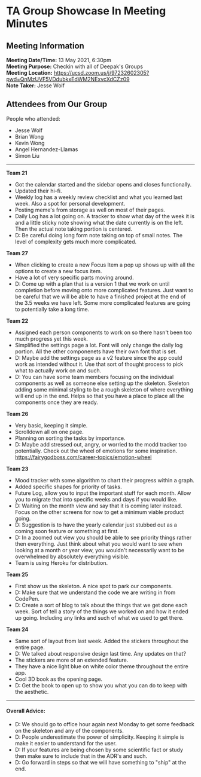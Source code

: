 # TA Group Showcase In Meeting Minutes
## Meeting Information
**Meeting Date/Time:** 13 May 2021, 6:30pm  
**Meeting Purpose:** Checkin with all of Deepak's Groups  
**Meeting Location:** https://ucsd.zoom.us/j/97232602305?pwd=QnMzUVF5VDdubkxEdWM2NExvcXdCZz09  
**Note Taker:** Jesse Wolf  

## Attendees from Our Group
People who attended:
- Jesse Wolf
- Brian Wong
- Kevin Wong
- Angel Hernandez-Llamas
- Simon Liu

---

**Team 21**
- Got the calendar started and the sidebar opens and closes functionally.
- Updated their hi-fi. 
- Weekly log has a weekly review checklist and what you learned last week. Also a spot for personal development. 
- Posting meme's from storage as well on most of their pages.
- Daily Log has a lot going on. A tracker to show what day of the week it is and a little sticky note showing what the date currently is on the left. Then the actual note taking portion is centered. 
- D: Be careful doing long form note taking on top of small notes. The level of complexity gets much more complicated. 


**Team 27**
- When clicking to create a new Focus Item a pop up shows up with all the options to create a new focus item. 
- Have a lot of very specific parts moving around. 
- D: Come up with a plan that is a version 1 that we work on until completion before moving onto more complicated features. Just want to be careful that we will be able to have a finished project at the end of the 3.5 weeks we have left. Some more complicated features are going to potentially take a long time.


**Team 22**
- Assigned each person components to work on so there hasn't been too much progress yet this week. 
- Simplified the settings page a lot. Font will only change the daily log portion. All the other componenets have their own font that is set.
- D: Maybe add the settings page as a v2 feature since the app could work as intended without it. Use that sort of thought process to pick what to actually work on and such.
- D: You can have some team members focusing on the individual components as well as someone else setting up the skeleton. Skeleton adding some minimal styling to be a rough skeleton of where everything will end up in the end. Helps so that you have a place to place all the components once they are ready. 


**Team 26**
- Very basic, keeping it simple. 
- Scrolldown all on one page. 
- Planning on sorting the tasks by importance. 
- D: Maybe add stressed out, angry, or worried to the modd tracker too potentially. Check out the wheel of emotions for some inspiration. https://fairygodboss.com/career-topics/emotion-wheel


**Team 23**
- Mood tracker with some algorithm to chart their progress within a graph.
- Added specific shapes for priority of tasks. 
- Future Log, allow you to input the important stuff for each month. Allow you to migrate that into specific weeks and days if you would like. 
- D: Waiting on the month view and say that it is coming later instead. Focus on the other screens for now to get a minimum viable product going. 
- D: Suggestion is to have the yearly calendar just stubbed out as a coming soon feature or something at first. 
- D: In a zoomed out view you should be able to see priority things rather then everything. Just think about what you would want to see when looking at a month or year view, you wouldn't necessarily want to be overwhelmed by absolutely everything visible. 
- Team is using Heroku for distribution. 


**Team 25**
- First show us the skeleton. A nice spot to park our components. 
- D: Make sure that we understand the code we are writing in from CodePen. 
- D: Create a sort of blog to talk about the things that we get done each week. Sort of tell a story of the things we worked on and how it ended up going. Including any links and such of what we used to get there. 


**Team 24**
- Same sort of layout from last week. Added the stickers throughout the entire page.
- D: We talked about responsive design last time. Any updates on that? 
- The stickers are more of an extended feature. 
- They have a nice light blue on white color theme throughout the entire app.
- Cool 3D book as the opening page.
- D: Get the book to open up to show you what you can do to keep with the aesthetic. 
---


#### Overall Advice:
- D: We should go to office hour again next Monday to get some feedback on the skeleton and any of the components. 
-  D: People underestimate the power of simplicity. Keeping it simple is make it easier to understand for the user. 
- D: If your features are being chosen by some scientific fact or study then make sure to include that in the ADR's and such. 
- D: Go forward in steps so that we will have something to "ship" at the end.